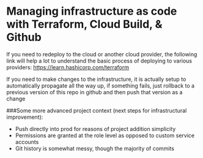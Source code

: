 # Managing infrastructure as code with Terraform, Cloud Build, & Github

If you need to redeploy to the cloud or another cloud provider, 
the following link will help a lot to understand the basic process 
of deploying to various providers:
https://learn.hashicorp.com/terraform

If you need to make changes to the infrastructure, 
it is actually setup to automatically propagate all the way up, 
if something fails, just rollback to a previous version of this repo in github
and then push that version as a change


###Some more advanced project context (next steps for infrastructural improvement):

- Push directly into prod for reasons of project addition simplicity
- Permissions are granted at the role level as opposed to custom service accounts
- Git history is somewhat messy, though the majority of commits
